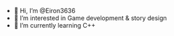- 👋 Hi, I’m @Eiron3636
- 👀 I’m interested in Game development & story design
- 🌱 I’m currently learning C++

<!---
levivicars/levivicars is a ✨ special ✨ repository because its `README.md` (this file) appears on your GitHub profile.
You can click the Preview link to take a look at your changes.
--->
